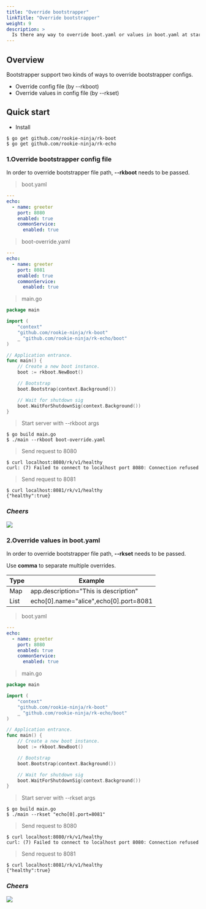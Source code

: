 ```yaml
---
title: "Override bootstrapper"
linkTitle: "Override bootstrapper"
weight: 9
description: >
  Is there any way to override boot.yaml or values in boot.yaml at start time?
---
```


## Overview
Bootstrapper support two kinds of ways to override bootstrapper configs.
- Override config file (by \-\-rkboot)
- Override values in config file (by \-\-rkset)

## Quick start
- Install

```shell script
$ go get github.com/rookie-ninja/rk-boot
$ go get github.com/rookie-ninja/rk-echo
```

### 1.Override bootstrapper config file
In order to override bootstrapper file path, **\-\-rkboot** needs to be passed.

> boot.yaml
```yaml
---
echo:
  - name: greeter
    port: 8080
    enabled: true
    commonService:
      enabled: true
```

> boot-override.yaml
```yaml
---
echo:
  - name: greeter
    port: 8081
    enabled: true
    commonService:
      enabled: true
```

> main.go
```go
package main

import (
	"context"
	"github.com/rookie-ninja/rk-boot"
	_ "github.com/rookie-ninja/rk-echo/boot"
)

// Application entrance.
func main() {
	// Create a new boot instance.
	boot := rkboot.NewBoot()

	// Bootstrap
	boot.Bootstrap(context.Background())

	// Wait for shutdown sig
	boot.WaitForShutdownSig(context.Background())
}
```

> Start server with \-\-rkboot args
```shell script
$ go build main.go
$ ./main --rkboot boot-override.yaml
```

> Send request to 8080
```shell script
$ curl localhost:8080/rk/v1/healthy
curl: (7) Failed to connect to localhost port 8080: Connection refused
```

> Send request to 8081
```shell script
$ curl localhost:8081/rk/v1/healthy
{"healthy":true}
```

### _**Cheers**_
![](/bootstrapper/user-guide/cheers.png)

### 2.Override values in boot.yaml
In order to override bootstrapper file path, **\-\-rkset** needs to be passed.

Use **comma** to separate multiple overrides.

| Type | Example |
| ---- | ---- |
| Map | app.description="This is description" |
| List | echo[0].name="alice",echo[0].port=8081 |

> boot.yaml
```yaml
---
echo:
  - name: greeter
    port: 8080
    enabled: true
    commonService:
      enabled: true
```

> main.go
```go
package main

import (
	"context"
	"github.com/rookie-ninja/rk-boot"
	_ "github.com/rookie-ninja/rk-echo/boot"
)

// Application entrance.
func main() {
	// Create a new boot instance.
	boot := rkboot.NewBoot()

	// Bootstrap
	boot.Bootstrap(context.Background())

	// Wait for shutdown sig
	boot.WaitForShutdownSig(context.Background())
}
```

> Start server with \-\-rkset args
```shell script
$ go build main.go
$ ./main --rkset "echo[0].port=8081"
```

> Send request to 8080
```shell script
$ curl localhost:8080/rk/v1/healthy
curl: (7) Failed to connect to localhost port 8080: Connection refused
```

> Send request to 8081
```shell script
$ curl localhost:8081/rk/v1/healthy
{"healthy":true}
```

### _**Cheers**_
![](/bootstrapper/user-guide/cheers.png)